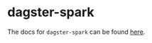 # dagster-spark

The docs for `dagster-spark` can be found
[here](https://docs.dagster.io/api/python-api/libraries/dagster-spark).
